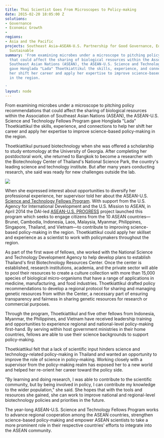 ```yaml
---
title: Thai Scientist Goes From Microscopes to Policy-making
date: 2015-02-20 18:05:00 Z
solutions:
- Governance
- Economic Growth
- 
regions:
- Asia and the Pacific
projects: Southeast Asia—ASEAN-U.S. Partnership for Good Governance, Equitable and
  Sustainable
summary: 'From examining microbes under a microscope to pitching policy recommendations
  that could affect the sharing of biological resources within the Association of
  Southeast Asian Nations (ASEAN), the ASEAN-U.S. Science and Technology Fellows Program
  gave Honglada "Lada" Thoetkiattikul the skills, experience, and connections to help
  her shift her career and apply her expertise to improve science-based policy-making
  in the region.

'
layout: node
---
```


From examining microbes under a microscope to pitching policy recommendations that could affect the sharing of biological resources within the Association of Southeast Asian Nations (ASEAN), the ASEAN-U.S. Science and Technology Fellows Program gave Honglada "Lada" Thoetkiattikul the skills, experience, and connections to help her shift her career and apply her expertise to improve science-based policy-making in the region.

Thoetkiattikul pursued biotechnology when she was offered a scholarship to study entomology at the University of Georgia. After completing her postdoctoral work, she returned to Bangkok to become a researcher with the Biotechnology Center of Thailand's National Science Park, the country's leading science and technology institute. But after many years conducting research, she said was ready for new challenges outside the lab.

![][1]

When she expressed interest about opportunities to diversify her professional experience, her supervisor told her about the ASEAN-U.S. [Science and Technology Fellows Program][2]. With support from the U.S. Agency for International Development and the U.S. Mission to ASEAN, in April 2014 the DAI-led [ASEAN-U.S. PROGRESS][3] project launched this program which seeks to engage citizens from the 10 ASEAN countries—Brunei, Cambodia, Indonesia, Laos, Malaysia, Myanmar, Philippines, Singapore, Thailand, and Vietnam—to contribute to improving science-based policy-making in the region. Thoetkiattikul could apply her skillset and experience as a scientist to work with policymakers throughout the region.

As part of the first wave of fellows, she worked with the National Science and Technology Development Agency to help develop plans to establish Thailand's first Biotechnology Resources Center. Once the center is established, research institutions, academia, and the private sector will able to pool their resources to create a culture collection with more than 15,000 species of biological micro-organisms that have a range of applications in medicine, manufacturing, and food industries. Thoetkiattikul drafted policy recommendations to develop a regional protocol for sharing and managing genetic resources from within the Center, a necessary part of ensuring transparency and fairness in sharing genetic resources for research or commercial purposes.

Through the program, Thoetkiattikul and five other fellows from Indonesia, Myanmar, the Philippines, and Vietnam have received leadership training and opportunities to experience regional and national-level policy-making first-hand. By serving within host government ministries in their home countries, fellows are able to use their science backgrounds to support policy-making.

Thoetkiattikul felt that a lack of scientific input hinders science and technology-related policy-making in Thailand and wanted an opportunity to improve the role of science in policy-making. Working closely with a supervisor from the policy-making realm has exposed her to a new world and helped her re-orient her career toward the policy side.

"By learning and doing research, I was able to contribute to the scientific community, but by being involved in policy, I can contribute my knowledge to the wider population," she said. She hopes that with the tools and resources she gained, she can work to improve national and regional-level biotechnology policies and priorities in the future.

The year-long ASEAN-U.S. Science and Technology Fellows Program works to advance regional cooperation among the ASEAN countries, strengthen science-based policy-making and empower ASEAN scientists to take a more prominent role in their respective countries' efforts to integrate into the ASEAN community.

[1]: https://assetify-dai.com/news/Lada-S%26T-Story-Pic.jpg
[2]: http://www.usaid.gov/asia-regional/asean-us-science-and-technology-fellows-program
[3]: /our-work/projects/southeast-asia-asean-us-partnership-good-governance-equitable-and-sustainable
